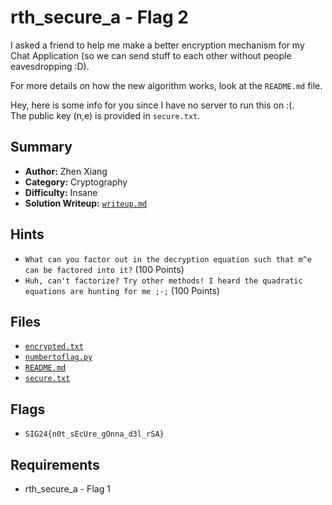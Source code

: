 # rth_secure_a - Flag 2

I asked a friend to help me make a better encryption mechanism for my Chat Application (so we can send stuff to each other without people eavesdropping :D).

For more details on how the new algorithm works, look at the `README.md` file.

Hey, here is some info for you since I have no server to run this on :(. \
The public key (n,e) is provided in `secure.txt`.

## Summary
- **Author:** Zhen Xiang
- **Category:** Cryptography
- **Difficulty:** Insane
- **Solution Writeup:** [`writeup.md`](./soln/writeup.md)

## Hints
- `What can you factor out in the decryption equation such that m^e can be factored into it?` (100 Points)
- `Huh, can't factorize? Try other methods! I heard the quadratic equations are hunting for me ;-;` (100 Points)

## Files
- [`encrypted.txt`](./dist/encrypted.txt)
- [`numbertoflag.py`](./dist/numbertoflag.py)
- [`README.md`](./dist/README.md)
- [`secure.txt`](./dist/secure.txt)

## Flags
- `SIG24{n0t_sEcUre_gOnna_d3l_rSA}`

## Requirements
- rth_secure_a - Flag 1
